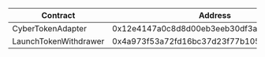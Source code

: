 | Contract              | Address                                    |
| --------------------- | ------------------------------------------ |
| CyberTokenAdapter     | 0x12e4147a0c8d8d00eb3eeb30df3a089ab0420000 |
| LaunchTokenWithdrawer | 0x4a973f53a72fd16bc37d23f77b105bafc4c4b873 |
